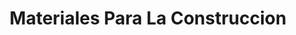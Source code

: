 ---
title: "Materiales Para La Construccion"
url: /naucalpan-de-juarez/materiales-para-la-construccion/
shop: comercio
---